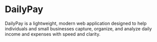 # DailyPay
DailyPay is a lightweight, modern web application designed to help individuals and small businesses capture, organize, and analyze daily income and expenses with speed and clarity.

